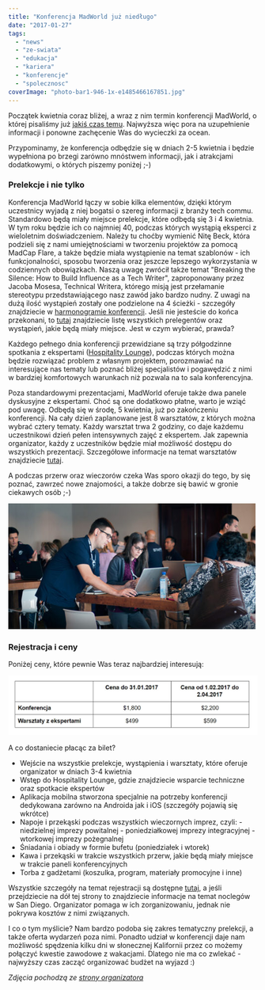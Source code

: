 ```yaml
---
title: "Konferencja MadWorld już niedługo"
date: "2017-01-27"
tags:
  - "news"
  - "ze-swiata"
  - "edukacja"
  - "kariera"
  - "konferencje"
  - "spolecznosc"
coverImage: "photo-bar1-946-1x-e1485466167851.jpg"
---
```


Początek kwietnia coraz bliżej, a wraz z nim termin konferencji MadWorld, o
której pisaliśmy już
[jakiś czas temu](http://techwriter.pl/konferencja-madworld/). Najwyższa więc
pora na uzupełnienie informacji i ponowne zachęcenie Was do wycieczki za ocean.

Przypominamy, że konferencja odbędzie się w dniach 2-5 kwietnia i będzie
wypełniona po brzegi zarówno mnóstwem informacji, jak i atrakcjami dodatkowymi,
o których piszemy poniżej ;-)

### Prelekcje i nie tylko

Konferencja MadWorld łączy w sobie kilka elementów, dzięki którym uczestnicy
wyjadą z niej bogatsi o szereg informacji z branży tech commu. Standardowo będą
miały miejsce prelekcje, które odbędą się 3 i 4 kwietnia. W tym roku będzie ich
co najmniej 40, podczas których wystąpią eksperci z wieloletnim doświadczeniem.
Należy tu choćby wymienić Nitę Beck, która podzieli się z nami umiejętnościami w
tworzeniu projektów za pomocą MadCap Flare, a także będzie miała wystąpienie na
temat szablonów - ich funkcjonalności, sposobu tworzenia oraz jeszcze lepszego
wykorzystania w codziennych obowiązkach. Naszą uwagę zwrócił także temat
"Breaking the Silence: How to Build Influence as a Tech Writer", zaproponowany
przez Jacoba Mosesa, Technical Writera, którego misją jest przełamanie
stereotypu przedstawiającego nasz zawód jako bardzo nudny. Z uwagi na dużą ilość
wystąpień zostały one podzielone na 4 ścieżki - szczegóły znajdziecie w
[harmonogramie konferencji](http://www.madcapsoftware.com/events/madworld/schedule/conference-day-1/).
Jeśli nie jesteście do końca przekonani, to
[tutaj](http://www.madcapsoftware.com/events/madworld/speakers/) znajdziecie
listę wszystkich prelegentów oraz wystąpień, jakie będą miały miejsce. Jest w
czym wybierać, prawda?

Każdego pełnego dnia konferencji przewidziane są trzy półgodzinne spotkania z
ekspertami
([Hospitality Lounge](http://www.madcapsoftware.com/events/madworld/hospitality-lounge.aspx)),
podczas których można będzie rozwiązać problem z własnym projektem, porozmawiać
na interesujące nas tematy lub poznać bliżej specjalistów i pogawędzić z nimi w
bardziej komfortowych warunkach niż pozwala na to sala konferencyjna.

Poza standardowymi prezentacjami, MadWorld oferuje także dwa panele dyskusyjne z
ekspertami. Choć są one dodatkowo płatne, warto je wziąć pod uwagę. Odbędą się w
środę, 5 kwietnia, już po zakończeniu konferencji. Na cały dzień zaplanowane
jest 8 warsztatów, z których można wybrać cztery tematy. Każdy warsztat trwa 2
godziny, co daje każdemu uczestnikowi dzień pełen intensywnych zajęć z
ekspertem. Jak zapewnia organizator, każdy z uczestników będzie miał możliwość
dostępu do wszystkich prezentacji. Szczegółowe informacje na temat warsztatów
znajdziecie
[tutaj](http://www.madcapsoftware.com/events/madworld/workshop.aspx).

A podczas przerw oraz wieczorów czeka Was sporo okazji do tego, by się poznać,
zawrzeć nowe znajomości, a także dobrze się bawić w gronie ciekawych osób ;-)

![](images/photo-lounge2-946-1x-e1485467698950.jpg)

### Rejestracja i ceny

Poniżej ceny, które pewnie Was teraz najbardziej interesują:

![](images/Bez-nazwy-1.jpg)

A co dostaniecie płacąc za bilet?

- Wejście na wszystkie prelekcje, wystąpienia i warsztaty, które oferuje
  organizator w dniach 3-4 kwietnia
- Wstęp do Hospitality Lounge, gdzie znajdziecie wsparcie techniczne oraz
  spotkacie ekspertów
- Aplikacja mobilna stworzona specjalnie na potrzeby konferencji dedykowana
  zarówno na Androida jak i iOS (szczegóły pojawią się wkrótce)
- Napoje i przekąski podczas wszystkich wieczornych imprez, czyli: - niedzielnej
  imprezy powitalnej - poniedziałkowej imprezy integracyjnej - wtorkowej imprezy
  pożegnalnej
- Śniadania i obiady w formie bufetu (poniedziałek i wtorek)
- Kawa i przekąski w trakcie wszystkich przerw, jakie będą miały miejsce w
  trakcie paneli konferencyjnych
- Torba z gadżetami (koszulka, program, materiały promocyjne i inne)

Wszystkie szczegóły na temat rejestracji są dostępne
[tutaj](http://www.madcapsoftware.com/events/madworld/pricing.aspx), a jeśli
przejdziecie na dół tej strony to znajdziecie informacje na temat noclegów w San
Diego. Organizator pomaga w ich zorganizowaniu, jednak nie pokrywa kosztów z
nimi związanych.

I co o tym myślicie? Nam bardzo podoba się zakres tematyczny prelekcji, a także
oferta wydarzeń poza nimi. Ponadto udział w konferencji daje nam możliwość
spędzenia kilku dni w słonecznej Kalifornii przez co możemy połączyć kwestie
zawodowe z wakacjami. Dlatego nie ma co zwlekać - najwyższy czas zacząć
organizować budżet na wyjazd :)

_Zdjęcia pochodzą ze
[strony organizatora](http://www.madcapsoftware.com/events/madworld/)_
